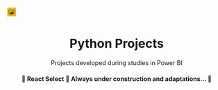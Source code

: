 <h1 <code><img height="20" src="https://github.com/LaiseLopes/LaiseLopes/blob/master/social-default-image.png"></h1>  <h1 align="center">Python Projects</h1>


<p align="center">Projects developed during studies in Power BI</p>


<h4 align="center"> 
	🚧  React Select 🚀 Always under construction and adaptations...  🚧
</h4>
